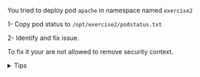 
You tried to deploy pod `apache` in namespace named `exercise2`

1- Copy pod status to `/opt/exercise2/podstatus.txt`

2- Identify and fix issue.

To fix it your are not allowed to remove security context.

<details>
<summary>Tips</summary>

To see logs of pod you can use :
`kubectl -n "namespace" logs "pod name"

Maybe you can read this doc 

`https://kubernetes.io/docs/concepts/storage/volumes/`

</details>
